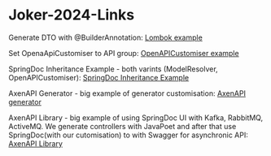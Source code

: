 # Joker-2024-Links
Generate DTO with @BuilderAnnotation: [Lombok example](https://github.com/SashaVolushkova/JokerLombokExample)

Set OpenaApiCustomiser to API group: [OpenAPICustomiser example](https://github.com/SashaVolushkova/DemoCustomizeSpringDoc)

SpringDoc Inheritance Example - both varints (ModelResolver, OpenAPICustomiser): [SpringDoc Inheritance Example](https://github.com/SashaVolushkova/SpringDocInheritanceExample)

AxenAPI Generator - big example of generator customisation: [AxenAPI generator](https://github.com/AxenAPI/axenapi-generator)

AxenAPI Library - big example of using SpringDoc UI with Kafka, RabbitMQ, ActiveMQ. We generate controllers with JavaPoet and after that use SpringDoc(with our cutomisation) to with Swagger for asynchronic API: [AxenAPI Library](https://github.com/AxenAPI/axenapi-library)
